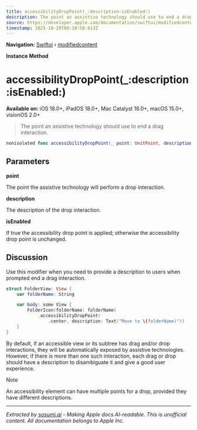 ```yaml
---
title: accessibilityDropPoint(_:description:isEnabled:)
description: The point an assistive technology should use to end a drag interaction.
source: https://developer.apple.com/documentation/swiftui/modifiedcontent/accessibilitydroppoint(_:description:isenabled:)
timestamp: 2025-10-29T00:10:50.613Z
---
```


**Navigation:** [Swiftui](/documentation/swiftui) › [modifiedcontent](/documentation/swiftui/modifiedcontent)

**Instance Method**

# accessibilityDropPoint(_:description:isEnabled:)

**Available on:** iOS 18.0+, iPadOS 18.0+, Mac Catalyst 18.0+, macOS 15.0+, visionOS 2.0+

> The point an assistive technology should use to end a drag interaction.

```swift
nonisolated func accessibilityDropPoint(_ point: UnitPoint, description: LocalizedStringKey, isEnabled: Bool) -> ModifiedContent<Content, Modifier>
```

## Parameters

**point**

The point the assistive technology will perform a drop interaction.



**description**

The description of the drop interaction.



**isEnabled**

If true the accessibility drop point is applied; otherwise the accessibility drop point is unchanged.



## Discussion

Use this modifier when you need to provide a description to users when prompted end a drag interaction.

```swift
struct FolderView: View {
    var folderName: String

    var body: some View {
        FolderIcon(folderName: folderName)
            .accessibilityDropPoint(
                .center, description: Text("Move to \(folderName)"))
    }
}
```

By default, if an accessible view or its subtree has drag and/or drop interactions, they will be automatically exposed by assistive technologies. However, if there is more than one such interaction, each drag or drop should have a description to disambiguate it and give a good user experience.

> [!NOTE]
> An accessibility element can have multiple points for a drop, provided they have different descriptions.

---

*Extracted by [sosumi.ai](https://sosumi.ai) - Making Apple docs AI-readable.*
*This is unofficial content. All documentation belongs to Apple Inc.*
